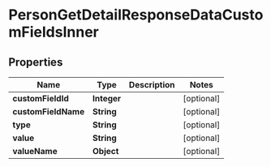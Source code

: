 

# PersonGetDetailResponseDataCustomFieldsInner


## Properties

| Name | Type | Description | Notes |
|------------ | ------------- | ------------- | -------------|
|**customFieldId** | **Integer** |  |  [optional] |
|**customFieldName** | **String** |  |  [optional] |
|**type** | **String** |  |  [optional] |
|**value** | **String** |  |  [optional] |
|**valueName** | **Object** |  |  [optional] |



